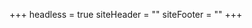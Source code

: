 +++
headless = true
siteHeader = "<style>\n.site-title,\n.site-description {\n  color: #74b394;\n}\n</style>"
siteFooter = ""
+++
